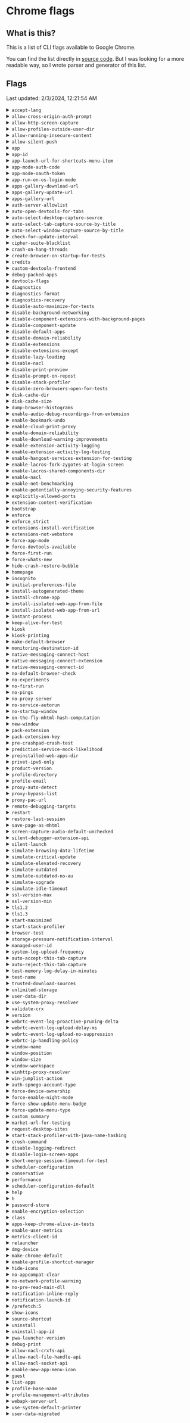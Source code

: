 # Chrome flags

## What is this?

This is a list of CLI flags available to Google Chrome.

You can find the list directly in [source code](https://chromium.googlesource.com/chromium/src/+/refs/heads/main/chrome/common/chrome_switches.cc). But I was looking for a more readable way, so I wrote parser and generator of this list.

## Flags

Last updated: 2/3/2024, 12:21:54 AM

<details><summary><code>accept-lang</code> </summary><div><p>----------------------------------------------------------------------------- Can't find the switch you are looking for? Try looking in: ash/constants/ash_switches.cc base/base_switches.cc etc. When commenting your switch, please use the same voice as surrounding comments. Imagine "This switch..." at the beginning of the phrase, and it'll all work out. ----------------------------------------------------------------------------- Specifies Accept-Language to send to servers and expose to JavaScript via the navigator.language DOM property. language[-country] where language is the 2 letter code from ISO-639.</p></div></details>
<details><summary><code>allow-cross-origin-auth-prompt</code> </summary><div><p>Allows third-party content included on a page to prompt for a HTTP basic auth username/password pair.</p></div></details>
<details><summary><code>allow-http-screen-capture</code> </summary><div><p>Allow non-secure origins to use the screen capture API and the desktopCapture extension API.</p></div></details>
<details><summary><code>allow-profiles-outside-user-dir</code> </summary><div><p>Allows profiles to be created outside of the user data dir. TODO(https://crbug.com/1060366): Various places in Chrome assume that all profiles are within the user data dir. Some tests need to violate that assumption. The switch should be removed after this workaround is no longer needed.</p></div></details>
<details><summary><code>allow-running-insecure-content</code> </summary><div><p>By default, an https page cannot run JavaScript, CSS or plugins from http URLs. This provides an override to get the old insecure behavior.</p></div></details>
<details><summary><code>allow-silent-push</code> </summary><div><p>Allows Web Push notifications that do not show a notification.</p></div></details>
<details><summary><code>app</code> </summary><div><p>Specifies that the associated value should be launched in "application" mode.</p></div></details>
<details><summary><code>app-id</code> </summary><div><p>Specifies that the extension-app with the specified id should be launched according to its configuration.</p></div></details>
<details><summary><code>app-launch-url-for-shortcuts-menu-item</code> </summary><div><p>Overrides the launch url of an app with the specified url. This is used along with kAppId to launch a given app with the url corresponding to an item in the app's shortcuts menu.</p></div></details>
<details><summary><code>app-mode-auth-code</code> </summary><div><p>Value of GAIA auth code for --force-app-mode.</p></div></details>
<details><summary><code>app-mode-oauth-token</code> </summary><div><p>Value of OAuth2 refresh token for --force-app-mode.</p></div></details>
<details><summary><code>app-run-on-os-login-mode</code> </summary><div><p>This is used along with kAppId to indicate an app was launched during OS login, and which mode the app was launched in.</p></div></details>
<details><summary><code>apps-gallery-download-url</code> </summary><div><p>The URL that the webstore APIs download extensions from. Note: the URL must contain one '%s' for the extension ID.</p></div></details>
<details><summary><code>apps-gallery-update-url</code> </summary><div><p>The update url used by gallery/webstore extensions.</p></div></details>
<details><summary><code>apps-gallery-url</code> </summary><div><p>The URL to use for the gallery link in the app launcher.</p></div></details>
<details><summary><code>auth-server-allowlist</code> </summary><div><p>Allowlist for Negotiate Auth servers</p></div></details>
<details><summary><code>auto-open-devtools-for-tabs</code> </summary><div><p>This flag makes Chrome auto-open DevTools window for each tab. It is intended to be used by developers and automation to not require user interaction for opening DevTools.</p></div></details>
<details><summary><code>auto-select-desktop-capture-source</code> </summary><div><p>This flag makes Chrome auto-select the provided choice when an extension asks permission to start desktop capture. Should only be used for tests. For instance, --auto-select-desktop-capture-source="Entire screen" will automatically select sharing the entire screen in English locales. The switch value only needs to be substring of the capture source name, i.e. "display" would match "Built-in display" and "External display", whichever comes first.</p></div></details>
<details><summary><code>auto-select-tab-capture-source-by-title</code> </summary><div><p>This flag makes Chrome auto-select a tab with the provided title when the media-picker should otherwise be displayed to the user. This switch is very similar to kAutoSelectDesktopCaptureSource, but limits selection to tabs. This solves the issue of kAutoSelectDesktopCaptureSource being liable to accidentally capturing the Chromium window instead of the tab, as both have the same title if the tab is focused.</p></div></details>
<details><summary><code>auto-select-window-capture-source-by-title</code> </summary><div><p>This flag makes Chrome auto-select a window with the provided title when the media-picker should otherwise be displayed to the user. This switch is very similar to kAutoSelectDesktopCaptureSource, but limits selection to the window.</p></div></details>
<details><summary><code>check-for-update-interval</code> </summary><div><p>How often (in seconds) to check for updates. Should only be used for testing purposes.</p></div></details>
<details><summary><code>cipher-suite-blacklist</code> </summary><div><p>Comma-separated list of SSL cipher suites to disable.</p></div></details>
<details><summary><code>crash-on-hang-threads</code> </summary><div><p>Comma-separated list of BrowserThreads that cause browser process to crash if the given browser thread is not responsive. UI/IO are the BrowserThreads that are supported. For example: --crash-on-hang-threads=UI:18,IO:18 --> Crash the browser if UI or IO is not responsive for 18 seconds while the other browser thread is responsive.</p></div></details>
<details><summary><code>create-browser-on-startup-for-tests</code> </summary><div><p>Some platforms like ChromeOS default to empty desktop. Browser tests may need to add this switch so that at least one browser instance is created on startup. TODO(nkostylev): Investigate if this switch could be removed. (http://crbug.com/148675)</p></div></details>
<details><summary><code>credits</code> </summary><div><p>Prints licensing information (same content as found in about:credits) and quits.</p></div></details>
<details><summary><code>custom-devtools-frontend</code> </summary><div><p>Specifies the http:// endpoint which will be used to serve devtools://devtools/custom/<path> Or a file:// URL to specify a custom file path to load from for devtools://devtools/bundled/<path></p></div></details>
<details><summary><code>debug-packed-apps</code> </summary><div><p>Adds debugging entries such as Inspect Element to context menus of packed apps.</p></div></details>
<details><summary><code>devtools-flags</code> </summary><div><p>Passes command line parameters to the DevTools front-end.</p></div></details>
<details><summary><code>diagnostics</code> </summary><div><p>Triggers a plethora of diagnostic modes.</p></div></details>
<details><summary><code>diagnostics-format</code> </summary><div><p>Sets the output format for diagnostic modes enabled by diagnostics flag.</p></div></details>
<details><summary><code>diagnostics-recovery</code> </summary><div><p>Tells the diagnostics mode to do the requested recovery step(s).</p></div></details>
<details><summary><code>disable-auto-maximize-for-tests</code> </summary><div><p>Disables the auto maximize feature on ChromeOS so that a browser window always starts in normal state. This is used by tests that do not want this auto maximizing behavior.</p><p>CONDITION: <code>BUILDFLAG(IS_CHROMEOS)</code></p></div></details>
<details><summary><code>disable-background-networking</code> </summary><div><p>Disable several subsystems which run network requests in the background. This is for use when doing network performance testing to avoid noise in the measurements.</p></div></details>
<details><summary><code>disable-component-extensions-with-background-pages</code> </summary><div><p>Disable default component extensions with background pages - useful for performance tests where these pages may interfere with perf results.</p></div></details>
<details><summary><code>disable-component-update</code> </summary><div><p>CONDITION: <code>BUILDFLAG(ENABLE_COMPONENT_UPDATER)</code></p></div></details>
<details><summary><code>disable-default-apps</code> </summary><div><p>Disables installation of default apps on first run. This is used during automated testing.</p></div></details>
<details><summary><code>disable-domain-reliability</code> </summary><div><p>Disables Domain Reliability Monitoring.</p></div></details>
<details><summary><code>disable-extensions</code> </summary><div><p>Disable extensions.</p></div></details>
<details><summary><code>disable-extensions-except</code> </summary><div><p>Disable extensions except those specified in a comma-separated list.</p></div></details>
<details><summary><code>disable-lazy-loading</code> </summary><div><p>Disables lazy loading of images and frames.</p></div></details>
<details><summary><code>disable-nacl</code> </summary><div><p>Disables NaCl. If kEnableNaCl is also set, this switch takes precedence.</p></div></details>
<details><summary><code>disable-print-preview</code> </summary><div><p>Disables print preview (For testing, and for users who don't like us. :[ )</p></div></details>
<details><summary><code>disable-prompt-on-repost</code> </summary><div><p>Normally when the user attempts to navigate to a page that was the result of a post we prompt to make sure they want to. This switch may be used to disable that check. This switch is used during automated testing.</p></div></details>
<details><summary><code>disable-stack-profiler</code> </summary><div><p>Disable stack profiling. Stack profiling may change performance. Disabling stack profiling is beneficial when comparing performance metrics with a build that has it disabled by default.</p></div></details>
<details><summary><code>disable-zero-browsers-open-for-tests</code> </summary><div><p>Some tests seem to require the application to close when the last browser window is closed. Thus, we need a switch to force this behavior for ChromeOS Aura, disable "zero window mode". TODO(pkotwicz): Investigate if this bug can be removed. (http://crbug.com/119175)</p></div></details>
<details><summary><code>disk-cache-dir</code> </summary><div><p>Use a specific disk cache location, rather than one derived from the UserDatadir.</p></div></details>
<details><summary><code>disk-cache-size</code> </summary><div><p>Forces the maximum disk space to be used by the disk cache, in bytes.</p></div></details>
<details><summary><code>dump-browser-histograms</code> </summary><div><p>Requests that a running browser process dump its collected histograms to a given file. The file is overwritten if it exists.</p></div></details>
<details><summary><code>enable-audio-debug-recordings-from-extension</code> </summary><div><p>If the WebRTC logging private API is active, enables audio debug recordings.</p></div></details>
<details><summary><code>enable-bookmark-undo</code> </summary><div><p>Enables the multi-level undo system for bookmarks.</p></div></details>
<details><summary><code>enable-cloud-print-proxy</code> </summary><div><p>This applies only when the process type is "service". Enables the Cloud Print Proxy component within the service process.</p></div></details>
<details><summary><code>enable-domain-reliability</code> </summary><div><p>Enables Domain Reliability Monitoring.</p></div></details>
<details><summary><code>enable-download-warning-improvements</code> </summary><div><p>Enables a number of UI improvements to downloads, download scanning, and download warnings.</p></div></details>
<details><summary><code>enable-extension-activity-logging</code> </summary><div><p>Enables logging for extension activity.</p></div></details>
<details><summary><code>enable-extension-activity-log-testing</code> </summary><div></div></details>
<details><summary><code>enable-hangout-services-extension-for-testing</code> </summary><div><p>Force enabling HangoutServicesExtension.</p></div></details>
<details><summary><code>enable-lacros-fork-zygotes-at-login-screen</code> </summary><div><p>Makes Lacros fork the zygotes before blocking when prelaunched at login screen.</p><p>CONDITION: <code>BUILDFLAG(IS_CHROMEOS)</code></p></div></details>
<details><summary><code>enable-lacros-shared-components-dir</code> </summary><div><p>Makes Lacros use a location shared across users for browser components.</p><p>CONDITION: <code>BUILDFLAG(IS_CHROMEOS)</code></p></div></details>
<details><summary><code>enable-nacl</code> </summary><div><p>Allows NaCl to run in all contexts (such as open web). Note that kDisableNaCl disables NaCl in all contexts and takes precedence.</p></div></details>
<details><summary><code>enable-net-benchmarking</code> </summary><div><p>Enables the network-related benchmarking extensions.</p></div></details>
<details><summary><code>enable-potentially-annoying-security-features</code> </summary><div><p>Enables a number of potentially annoying security features (strict mixed content mode, powerful feature restrictions, etc.)</p></div></details>
<details><summary><code>explicitly-allowed-ports</code> </summary><div><p>Allows overriding the list of restricted ports by passing a comma-separated list of port numbers.</p></div></details>
<details><summary><code>extension-content-verification</code> </summary><div><p>Name of the command line flag to force content verification to be on in one of various modes.</p></div></details>
<details><summary><code>bootstrap</code> </summary><div><p>Values for the kExtensionContentVerification flag. See ContentVerifierDelegate::Mode for more explanation.</p></div></details>
<details><summary><code>enforce</code> </summary><div></div></details>
<details><summary><code>enforce_strict</code> </summary><div></div></details>
<details><summary><code>extensions-install-verification</code> </summary><div><p>Turns on extension install verification if it would not otherwise have been turned on.</p></div></details>
<details><summary><code>extensions-not-webstore</code> </summary><div><p>Specifies a comma-separated list of extension ids that should be forced to be treated as not from the webstore when doing install verification.</p></div></details>
<details><summary><code>force-app-mode</code> </summary><div><p>Forces application mode. This hides certain system UI elements and forces the app to be installed if it hasn't been already.</p></div></details>
<details><summary><code>force-devtools-available</code> </summary><div><p>Forces developer tools availability, no matter what values the enterprise policies DeveloperToolsDisabled and DeveloperToolsAvailability are set to.</p><p>CONDITION: <code>BUILDFLAG(IS_CHROMEOS)</code></p></div></details>
<details><summary><code>force-first-run</code> </summary><div><p>Displays the First Run experience when the browser is started, regardless of whether or not it's actually the First Run (this overrides kNoFirstRun).</p></div></details>
<details><summary><code>force-whats-new</code> </summary><div><p>Displays the What's New experience when the browser is started if it has not yet been shown for the current milestone (this overrides kNoFirstRun, without showing the First Run experience).</p></div></details>
<details><summary><code>hide-crash-restore-bubble</code> </summary><div><p>Does not show the crash restore bubble when the browser is started during the system startup phase in ChromeOS, if the ChromeOS full restore feature is enabled, because the ChromeOS full restore notification is shown for the user to select restore or not.</p></div></details>
<details><summary><code>homepage</code> </summary><div><p>Specifies which page will be displayed in newly-opened tabs. We need this for testing purposes so that the UI tests don't depend on what comes up for http://google.com.</p></div></details>
<details><summary><code>incognito</code> </summary><div><p>Causes the initial browser opened to be in incognito mode. Further browsers may or may not be in incognito mode; see `IncognitoModePrefs`.</p></div></details>
<details><summary><code>initial-preferences-file</code> </summary><div><p>Manually sets the initial preferences file. This is required to change the initial preferences when the default file is read-only (eg. on lacros). Passing this flag will reset the preferences regardless of whether this is the first run.</p><p>CONDITION: <code>BUILDFLAG(IS_CHROMEOS_LACROS)</code></p></div></details>
<details><summary><code>install-autogenerated-theme</code> </summary><div><p>Installs an autogenerated theme based on the given RGB value. The format is "r,g,b", where r, g, b are a numeric values from 0 to 255.</p></div></details>
<details><summary><code>install-chrome-app</code> </summary><div><p>Causes Chrome to initiate an installation flow for the given app.</p></div></details>
<details><summary><code>install-isolated-web-app-from-file</code> </summary><div><p>Causes Chrome to install the unsigned Web Bundle at the given path as a developer mode Isolated Web App.</p></div></details>
<details><summary><code>install-isolated-web-app-from-url</code> </summary><div><p>Causes Chrome to install a developer mode Isolated Web App whose contents are hosted at the given HTTP(S) URL.</p></div></details>
<details><summary><code>instant-process</code> </summary><div><p>Marks a renderer as an Instant process.</p></div></details>
<details><summary><code>keep-alive-for-test</code> </summary><div><p>Used for testing - keeps browser alive after last browser window closes.</p></div></details>
<details><summary><code>kiosk</code> </summary><div><p>Enable kiosk mode. Please note this is not Chrome OS kiosk mode.</p></div></details>
<details><summary><code>kiosk-printing</code> </summary><div><p>Enable automatically pressing the print button in print preview.</p></div></details>
<details><summary><code>make-default-browser</code> </summary><div><p>Makes Chrome default browser</p></div></details>
<details><summary><code>monitoring-destination-id</code> </summary><div><p>Allows setting a different destination ID for connection-monitoring GCM messages. Useful when running against a non-prod management server.</p></div></details>
<details><summary><code>native-messaging-connect-host</code> </summary><div><p>Requests a native messaging connection be established between the native messaging host named by this switch and the extension with ID specified by kNativeMessagingConnectExtension.</p></div></details>
<details><summary><code>native-messaging-connect-extension</code> </summary><div><p>Requests a native messaging connection be established between the extension with ID specified by this switch and the native messaging host named by the kNativeMessagingConnectHost switch.</p></div></details>
<details><summary><code>native-messaging-connect-id</code> </summary><div><p>If set when kNativeMessagingConnectHost and kNativeMessagingConnectExtension are specified, is reflected to the native messaging host as a command line parameter.</p></div></details>
<details><summary><code>no-default-browser-check</code> </summary><div><p>Disables the default browser check. Useful for UI/browser tests where we want to avoid having the default browser info-bar displayed.</p></div></details>
<details><summary><code>no-experiments</code> </summary><div><p>Disables all experiments set on about:flags. Does not disable about:flags itself. Useful if an experiment makes chrome crash at startup: One can start chrome with --no-experiments, disable the problematic lab at about:flags and then restart chrome without this switch again.</p></div></details>
<details><summary><code>no-first-run</code> </summary><div><p>Skip First Run tasks, whether or not it's actually the First Run, and the What's New page. Overridden by kForceFirstRun (for FRE) and kForceWhatsNew (for What's New). This does not drop the First Run sentinel and thus doesn't prevent first run from occurring the next time chrome is launched without this flag. It also does not update the last What's New milestone, so does not prevent What's New from occurring the next time chrome is launched without this flag.</p></div></details>
<details><summary><code>no-pings</code> </summary><div><p>Don't send hyperlink auditing pings</p></div></details>
<details><summary><code>no-proxy-server</code> </summary><div><p>Don't use a proxy server, always make direct connections. Overrides any other proxy server flags that are passed.</p></div></details>
<details><summary><code>no-service-autorun</code> </summary><div><p>Disables the service process from adding itself as an autorun process. This does not delete existing autorun registrations, it just prevents the service from registering a new one.</p></div></details>
<details><summary><code>no-startup-window</code> </summary><div><p>Does not automatically open a browser window on startup (used when launching Chrome for the purpose of hosting background apps).</p></div></details>
<details><summary><code>on-the-fly-mhtml-hash-computation</code> </summary><div><p>Calculate the hash of an MHTML file as it is being saved. The browser process will write the serialized MHTML contents to a file and calculate its hash as it is streamed back from the renderer via a Mojo data pipe.</p></div></details>
<details><summary><code>new-window</code> </summary><div><p>Launches URL in new browser window.</p></div></details>
<details><summary><code>pack-extension</code> </summary><div><p>Packages an extension to a .crx installable file from a given directory.</p></div></details>
<details><summary><code>pack-extension-key</code> </summary><div><p>Optional PEM private key to use in signing packaged .crx.</p></div></details>
<details><summary><code>pre-crashpad-crash-test</code> </summary><div><p>Causes the browser process to crash very early in startup, just before crashpad (or breakpad) is initialized.</p></div></details>
<details><summary><code>prediction-service-mock-likelihood</code> </summary><div><p>Used to mock the response received from the Web Permission Prediction Service. Used for testing.</p></div></details>
<details><summary><code>preinstalled-web-apps-dir</code> </summary><div><p>A directory where Chrome looks for json files describing default/preinstalled web apps. This overrides any default directory to load preinstalled web apps from.</p></div></details>
<details><summary><code>privet-ipv6-only</code> </summary><div><p>Use IPv6 only for privet HTTP.</p></div></details>
<details><summary><code>product-version</code> </summary><div><p>Outputs the product version information and quit. Used as an internal api to detect the installed version of Chrome on Linux.</p></div></details>
<details><summary><code>profile-directory</code> </summary><div><p>Selects directory of profile to associate with the first browser launched.</p></div></details>
<details><summary><code>profile-email</code> </summary><div><p>Like kProfileDirectory, but selects the profile by email address. If the email is not found in any existing profile, this switch has no effect. If both kProfileDirectory and kProfileUserName are specified, kProfileDirectory takes priority.</p></div></details>
<details><summary><code>proxy-auto-detect</code> </summary><div><p>Forces proxy auto-detection.</p></div></details>
<details><summary><code>proxy-bypass-list</code> </summary><div><p>Specifies a list of hosts for whom we bypass proxy settings and use direct connections. Ignored if --proxy-auto-detect or --no-proxy-server are also specified. This is a comma-separated list of bypass rules. See: "net/proxy_resolution/proxy_bypass_rules.h" for the format of these rules.</p></div></details>
<details><summary><code>proxy-pac-url</code> </summary><div><p>Uses the pac script at the given URL</p></div></details>
<details><summary><code>remote-debugging-targets</code> </summary><div><p>Porvides a list of addresses to discover DevTools remote debugging targets. The format is <host>:<port>,...,<host>:port.</p></div></details>
<details><summary><code>restart</code> </summary><div><p>Indicates that Chrome was restarted (e.g., after a flag change). This is used to ignore the launch when recording the Launch.Mode2 metric.</p></div></details>
<details><summary><code>restore-last-session</code> </summary><div><p>Indicates the last session should be restored on startup. This overrides the preferences value. Note that this does not force automatic session restore following a crash, so as to prevent a crash loop. This switch is used to implement support for OS-specific "continue where you left off" functionality on OS X and Windows.</p></div></details>
<details><summary><code>save-page-as-mhtml</code> </summary><div><p>Disable saving pages as HTML-only, disable saving pages as HTML Complete (with a directory of sub-resources). Enable only saving pages as MHTML. See http://crbug.com/120416 for how to remove this switch.</p></div></details>
<details><summary><code>screen-capture-audio-default-unchecked</code> </summary><div><p>This flag sets the checkboxes for sharing audio during screen capture to off by default. It is primarily intended to be used for tests.</p></div></details>
<details><summary><code>silent-debugger-extension-api</code> </summary><div><p>Does not show an infobar when an extension attaches to a page using chrome.debugger page. Required to attach to extension background pages.</p></div></details>
<details><summary><code>silent-launch</code> </summary><div><p>Causes Chrome to launch without opening any windows by default. Useful if one wishes to use Chrome as an ash server.</p></div></details>
<details><summary><code>simulate-browsing-data-lifetime</code> </summary><div><p>Sets the BrowsingDataLifetime policy to a very short value (shorter than normally possible) for testing purposes.</p></div></details>
<details><summary><code>simulate-critical-update</code> </summary><div><p>Simulates a critical update being available.</p></div></details>
<details><summary><code>simulate-elevated-recovery</code> </summary><div><p>Simulates that elevation is needed to recover upgrade channel.</p></div></details>
<details><summary><code>simulate-outdated</code> </summary><div><p>Simulates that current version is outdated.</p></div></details>
<details><summary><code>simulate-outdated-no-au</code> </summary><div><p>Simulates that current version is outdated and auto-update is off.</p></div></details>
<details><summary><code>simulate-upgrade</code> </summary><div><p>Simulates an update being available.</p></div></details>
<details><summary><code>simulate-idle-timeout</code> </summary><div><p>Sets the IdleTimeout policy to a very short value (shorter than normally possible) for testing purposes.</p></div></details>
<details><summary><code>ssl-version-max</code> </summary><div><p>Specifies the maximum SSL/TLS version ("tls1.2" or "tls1.3").</p></div></details>
<details><summary><code>ssl-version-min</code> </summary><div><p>Specifies the minimum SSL/TLS version ("tls1.2" or "tls1.3").</p></div></details>
<details><summary><code>tls1.2</code> </summary><div><p>TLS 1.2 mode for |kSSLVersionMax| and |kSSLVersionMin| switches.</p></div></details>
<details><summary><code>tls1.3</code> </summary><div><p>TLS 1.3 mode for |kSSLVersionMax| and |kSSLVersionMin| switches.</p></div></details>
<details><summary><code>start-maximized</code> </summary><div><p>Starts the browser maximized, regardless of any previous settings.</p></div></details>
<details><summary><code>start-stack-profiler</code> </summary><div><p>Starts the stack sampling profiler in the child process.</p></div></details>
<details><summary><code>browser-test</code> </summary><div><p>Browser test mode for the |kStartStackProfiler| switch. Limits the profile durations to be significantly less than the test timeout. On ChromeOS, forces the stack sampling profiler to run on all processes as well.</p></div></details>
<details><summary><code>storage-pressure-notification-interval</code> </summary><div><p>Interval, in minutes, used for storage pressure notification throttling. Useful for developers testing applications that might use non-trivial amounts of disk space.</p></div></details>
<details><summary><code>managed-user-id</code> </summary><div><p>Sets the supervised user ID for any loaded or newly created profile to the given value. Pass an empty string to mark the profile as non-supervised. Used for testing.</p></div></details>
<details><summary><code>system-log-upload-frequency</code> </summary><div><p>Frequency in Milliseconds for system log uploads. Should only be used for testing purposes.</p></div></details>
<details><summary><code>auto-accept-this-tab-capture</code> </summary><div><p>This flag makes Chrome auto-accept/reject requests to capture the current tab. It should only be used for tests.</p></div></details>
<details><summary><code>auto-reject-this-tab-capture</code> </summary><div></div></details>
<details><summary><code>test-memory-log-delay-in-minutes</code> </summary><div><p>Custom delay for memory log. This should be used only for testing purpose.</p></div></details>
<details><summary><code>test-name</code> </summary><div><p>Passes the name of the current running automated test to Chrome.</p></div></details>
<details><summary><code>trusted-download-sources</code> </summary><div><p>Identifies a list of download sources as trusted, but only if proper group policy is set.</p></div></details>
<details><summary><code>unlimited-storage</code> </summary><div><p>Overrides per-origin quota settings to unlimited storage for any apps/origins.  This should be used only for testing purpose.</p></div></details>
<details><summary><code>user-data-dir</code> </summary><div><p>Specifies the user data directory, which is where the browser will look for all of its state.</p></div></details>
<details><summary><code>use-system-proxy-resolver</code> </summary><div><p>Uses WinHttp to resolve proxies instead of using Chromium's normal proxy resolution logic. This is only supported in Windows. TODO(https://crbug.com/1032820): Only use WinHttp whenever Chrome is exclusively using system proxy configs.</p></div></details>
<details><summary><code>validate-crx</code> </summary><div><p>Examines a .crx for validity and prints the result.</p></div></details>
<details><summary><code>version</code> </summary><div><p>Prints version information and quits.</p></div></details>
<details><summary><code>webrtc-event-log-proactive-pruning-delta</code> </summary><div><p>Sets the delay (in seconds) between proactive prunings of remote-bound WebRTC event logs which are pending upload. All positive values are legal. All negative values are illegal, and ignored. If set to 0, the meaning is "no proactive pruning".</p></div></details>
<details><summary><code>webrtc-event-log-upload-delay-ms</code> </summary><div><p>WebRTC event logs will only be uploaded if the conditions hold for this many milliseconds.</p></div></details>
<details><summary><code>webrtc-event-log-upload-no-suppression</code> </summary><div><p>Normally, remote-bound WebRTC event logs are uploaded only when no peer connections are active. With this flag, the upload is never suppressed.</p></div></details>
<details><summary><code>webrtc-ip-handling-policy</code> </summary><div><p>Override WebRTC IP handling policy to mimic the behavior when WebRTC IP handling policy is specified in Preferences.</p></div></details>
<details><summary><code>window-name</code> </summary><div><p>Specify the initial window user title: --window-name="My custom title"</p></div></details>
<details><summary><code>window-position</code> </summary><div><p>Specify the initial window position: --window-position=x,y</p></div></details>
<details><summary><code>window-size</code> </summary><div><p>Specify the initial window size: --window-size=w,h</p></div></details>
<details><summary><code>window-workspace</code> </summary><div><p>Specify the initial window workspace: --window-workspace=id</p></div></details>
<details><summary><code>winhttp-proxy-resolver</code> </summary><div><p>Uses WinHTTP to fetch and evaluate PAC scripts. Otherwise the default is to use Chromium's network stack to fetch, and V8 to evaluate.</p></div></details>
<details><summary><code>win-jumplist-action</code> </summary><div><p>Specifies which category option was clicked in the Windows Jumplist that resulted in a browser startup.</p></div></details>
<details><summary><code>auth-spnego-account-type</code> </summary><div><p>Android authentication account type for SPNEGO authentication</p><p>CONDITION: <code>BUILDFLAG(IS_ANDROID)</code></p></div></details>
<details><summary><code>force-device-ownership</code> </summary><div><p>Forces the device to report being owned by an enterprise. This mimics the presence of an app signaling device ownership.</p><p>CONDITION: <code>BUILDFLAG(IS_ANDROID)</code></p></div></details>
<details><summary><code>force-enable-night-mode</code> </summary><div><p>Forces the night mode to be enabled.</p><p>CONDITION: <code>BUILDFLAG(IS_ANDROID)</code></p></div></details>
<details><summary><code>force-show-update-menu-badge</code> </summary><div><p>Forces the update menu badge to show.</p><p>CONDITION: <code>BUILDFLAG(IS_ANDROID)</code></p></div></details>
<details><summary><code>force-update-menu-type</code> </summary><div><p>Forces the update menu type to a specific type.</p><p>CONDITION: <code>BUILDFLAG(IS_ANDROID)</code></p></div></details>
<details><summary><code>custom_summary</code> </summary><div><p>Forces a custom summary to be displayed below the update menu item.</p><p>CONDITION: <code>BUILDFLAG(IS_ANDROID)</code></p></div></details>
<details><summary><code>market-url-for-testing</code> </summary><div><p>Sets the market URL for Chrome for use in testing.</p><p>CONDITION: <code>BUILDFLAG(IS_ANDROID)</code></p></div></details>
<details><summary><code>request-desktop-sites</code> </summary><div><p>Force enable user agent overrides to request desktop sites in Clank.</p><p>CONDITION: <code>BUILDFLAG(IS_ANDROID)</code></p></div></details>
<details><summary><code>start-stack-profiler-with-java-name-hashing</code> </summary><div><p>Hash names of Java functions in SSM. Only has an effect if SSM is enabled.</p><p>CONDITION: <code>BUILDFLAG(IS_ANDROID)</code></p></div></details>
<details><summary><code>crosh-command</code> </summary><div><p>Custom crosh command.</p><p>CONDITION: <code>BUILDFLAG(IS_CHROMEOS_ASH)</code></p></div></details>
<details><summary><code>disable-logging-redirect</code> </summary><div><p>Disables logging redirect for testing.</p><p>CONDITION: <code>BUILDFLAG(IS_CHROMEOS_ASH)</code></p></div></details>
<details><summary><code>disable-login-screen-apps</code> </summary><div><p>Disables apps on the login screen. By default, they are allowed and can be installed through policy.</p><p>CONDITION: <code>BUILDFLAG(IS_CHROMEOS_ASH)</code></p></div></details>
<details><summary><code>short-merge-session-timeout-for-test</code> </summary><div><p>Use a short (1 second) timeout for merge session loader throttle testing.</p><p>CONDITION: <code>BUILDFLAG(IS_CHROMEOS_ASH)</code></p></div></details>
<details><summary><code>scheduler-configuration</code> </summary><div><p>Selects the scheduler configuration specified in the parameter.</p><p>CONDITION: <code>BUILDFLAG(IS_CHROMEOS_ASH)</code></p></div></details>
<details><summary><code>conservative</code> </summary><div><p>CONDITION: <code>BUILDFLAG(IS_CHROMEOS_ASH)</code></p></div></details>
<details><summary><code>performance</code> </summary><div><p>CONDITION: <code>BUILDFLAG(IS_CHROMEOS_ASH)</code></p></div></details>
<details><summary><code>scheduler-configuration-default</code> </summary><div><p>Specifies what the default scheduler configuration value is if the user does not set one.</p><p>CONDITION: <code>BUILDFLAG(IS_CHROMEOS_ASH)</code></p></div></details>
<details><summary><code>help</code> </summary><div><p>These flags show the man page on Linux. They are equivalent to each other.</p><p>CONDITION: <code>BUILDFLAG(IS_POSIX) && !BUILDFLAG(IS_MAC) && !BUILDFLAG(IS_CHROMEOS_ASH)</code></p></div></details>
<details><summary><code>h</code> </summary><div><p>CONDITION: <code>BUILDFLAG(IS_POSIX) && !BUILDFLAG(IS_MAC) && !BUILDFLAG(IS_CHROMEOS_ASH)</code></p></div></details>
<details><summary><code>password-store</code> </summary><div><p>Specifies which encryption storage backend to use. Possible values are kwallet, kwallet5, kwallet6, gnome-libsecret, basic. Any other value will lead to Chrome detecting the best backend automatically. TODO(crbug.com/571003): Once PasswordStore no longer uses KWallet for storing passwords, rename this flag to stop referencing passwords. Do not rename it sooner, though; developers and testers might rely on it keeping large amounts of testing passwords out of their KWallets.</p><p>CONDITION: <code>BUILDFLAG(IS_POSIX) && !BUILDFLAG(IS_MAC) && !BUILDFLAG(IS_CHROMEOS_ASH)</code></p></div></details>
<details><summary><code>enable-encryption-selection</code> </summary><div><p>Enables the feature of allowing the user to disable the backend via a setting.</p><p>CONDITION: <code>BUILDFLAG(IS_POSIX) && !BUILDFLAG(IS_MAC) && !BUILDFLAG(IS_CHROMEOS_ASH)</code></p></div></details>
<details><summary><code>class</code> </summary><div><p>The same as the --class argument in X applications.  Overrides the WM_CLASS window property with the given value.</p><p>CONDITION: <code>BUILDFLAG(IS_POSIX) && !BUILDFLAG(IS_MAC) && !BUILDFLAG(IS_CHROMEOS_ASH)</code></p></div></details>
<details><summary><code>apps-keep-chrome-alive-in-tests</code> </summary><div><p>Prevents Chrome from quitting when Chrome Apps are open.</p><p>CONDITION: <code>BUILDFLAG(IS_MAC)</code></p></div></details>
<details><summary><code>enable-user-metrics</code> </summary><div><p>Enable user metrics from within the installer.</p><p>CONDITION: <code>BUILDFLAG(IS_MAC)</code></p></div></details>
<details><summary><code>metrics-client-id</code> </summary><div><p>This is how the metrics client ID is passed from the browser process to its children. With Crashpad, the metrics client ID is distinct from the crash client ID.</p><p>CONDITION: <code>BUILDFLAG(IS_MAC)</code></p></div></details>
<details><summary><code>relauncher</code> </summary><div><p>A process type (switches::kProcessType) that relaunches the browser. See chrome/browser/mac/relauncher.h.</p><p>CONDITION: <code>BUILDFLAG(IS_MAC)</code></p></div></details>
<details><summary><code>dmg-device</code> </summary><div><p>When switches::kProcessType is switches::kRelauncherProcess, if this switch is also present, the relauncher process will unmount and eject a mounted disk image and move its disk image file to the trash.  The argument's value must be a BSD device name of the form "diskN" or "diskNsM".</p><p>CONDITION: <code>BUILDFLAG(IS_MAC)</code></p></div></details>
<details><summary><code>make-chrome-default</code> </summary><div><p>Indicates whether Chrome should be set as the default browser during installation.</p><p>CONDITION: <code>BUILDFLAG(IS_MAC)</code></p></div></details>
<details><summary><code>enable-profile-shortcut-manager</code> </summary><div><p>Force-enables the profile shortcut manager. This is needed for tests since they use a custom-user-data-dir which disables this.</p><p>CONDITION: <code>BUILDFLAG(IS_WIN)</code></p></div></details>
<details><summary><code>hide-icons</code> </summary><div><p>Makes Windows happy by allowing it to show "Enable access to this program" checkbox in Add/Remove Programs->Set Program Access and Defaults. This only shows an error box because the only way to hide Chrome is by uninstalling it.</p><p>CONDITION: <code>BUILDFLAG(IS_WIN)</code></p></div></details>
<details><summary><code>no-appcompat-clear</code> </summary><div><p>Don't try to clear downlevel OS appcompat layers out of Chrome's AppCompatFlags\Layers value in the Windows registry on process startup; see https://crbug.com/1482568.</p><p>CONDITION: <code>BUILDFLAG(IS_WIN)</code></p></div></details>
<details><summary><code>no-network-profile-warning</code> </summary><div><p>Whether or not the browser should warn if the profile is on a network share. This flag is only relevant for Windows currently.</p><p>CONDITION: <code>BUILDFLAG(IS_WIN)</code></p></div></details>
<details><summary><code>no-pre-read-main-dll</code> </summary><div><p>Whether this process should PrefetchVirtualMemory on the contents of Chrome.dll. This warms up the pages in memory to speed up startup but might not be required in later renderers and/or GPU. For experiment info see crbug.com/1350257.</p><p>CONDITION: <code>BUILDFLAG(IS_WIN)</code></p></div></details>
<details><summary><code>notification-inline-reply</code> </summary><div><p>Used in combination with kNotificationLaunchId to specify the inline reply entered in the toast in the Windows Action Center.</p><p>CONDITION: <code>BUILDFLAG(IS_WIN)</code></p></div></details>
<details><summary><code>notification-launch-id</code> </summary><div><p>Used for launching Chrome when a toast displayed in the Windows Action Center has been activated. Should contain the launch ID encoded by Chrome.</p><p>CONDITION: <code>BUILDFLAG(IS_WIN)</code></p></div></details>
<details><summary><code>/prefetch:5</code> </summary><div><p>/prefetch:# arguments for the browser process launched in background mode and as documented in prefetch_type_win.h.</p><p>CONDITION: <code>BUILDFLAG(IS_WIN)</code></p></div></details>
<details><summary><code>show-icons</code> </summary><div><p>See kHideIcons.</p><p>CONDITION: <code>BUILDFLAG(IS_WIN)</code></p></div></details>
<details><summary><code>source-shortcut</code> </summary><div><p>When rendezvousing with an existing process, used to pass the path of the shortcut that launched the new Chrome process. This is used to record launch metrics.</p><p>CONDITION: <code>BUILDFLAG(IS_WIN)</code></p></div></details>
<details><summary><code>uninstall</code> </summary><div><p>Runs un-installation steps that were done by chrome first-run.</p><p>CONDITION: <code>BUILDFLAG(IS_WIN)</code></p></div></details>
<details><summary><code>uninstall-app-id</code> </summary><div><p>Specifies that the WebApp with the specified id should be uninstalled.</p><p>CONDITION: <code>BUILDFLAG(IS_WIN)</code></p></div></details>
<details><summary><code>pwa-launcher-version</code> </summary><div><p>Specifies the version of the Progressive-Web-App launcher that launched Chrome, used to determine whether to update all launchers. NOTE: changing this switch requires adding legacy handling for the previous method, as older PWA launchers still using this switch will rely on Chrome to update them to use the new method.</p><p>CONDITION: <code>BUILDFLAG(IS_WIN)</code></p></div></details>
<details><summary><code>debug-print</code> </summary><div><p>Enables support to debug printing subsystem.</p><p>CONDITION: <code>BUILDFLAG(ENABLE_PRINT_PREVIEW) && !defined(OFFICIAL_BUILD)</code></p></div></details>
<details><summary><code>allow-nacl-crxfs-api</code> </summary><div><p>Specifies comma-separated list of extension ids or hosts to grant access to CRX file system APIs.</p><p>CONDITION: <code>BUILDFLAG(ENABLE_PLUGINS)</code></p></div></details>
<details><summary><code>allow-nacl-file-handle-api</code> </summary><div><p>Specifies comma-separated list of extension ids or hosts to grant access to file handle APIs.</p><p>CONDITION: <code>BUILDFLAG(ENABLE_PLUGINS)</code></p></div></details>
<details><summary><code>allow-nacl-socket-api</code> </summary><div><p>Specifies comma-separated list of extension ids or hosts to grant access to TCP/UDP socket APIs.</p><p>CONDITION: <code>BUILDFLAG(ENABLE_PLUGINS)</code></p></div></details>
<details><summary><code>enable-new-app-menu-icon</code> </summary><div><p>CONDITION: <code>BUILDFLAG(IS_LINUX) || BUILDFLAG(IS_CHROMEOS) || BUILDFLAG(IS_MAC) || \</code></p></div></details>
<details><summary><code>guest</code> </summary><div><p>Causes the browser to launch directly in guest mode.</p><p>CONDITION: <code>BUILDFLAG(IS_LINUX) || BUILDFLAG(IS_CHROMEOS) || BUILDFLAG(IS_MAC) || \</code></p></div></details>
<details><summary><code>list-apps</code> </summary><div><p>Writes open and installed web apps for each profile to the specified file without launching a new browser window or tab. Pass a absolute file path to specify where to output the information. Can be used together with optional --profile-base-name switch to only write information for a given profile.</p><p>CONDITION: <code>BUILDFLAG(IS_LINUX) || BUILDFLAG(IS_MAC) || BUILDFLAG(IS_WIN)</code></p></div></details>
<details><summary><code>profile-base-name</code> </summary><div><p>Pass the basename of the profile directory to specify which profile to get information. Only relevant when used with --list-apps switch.</p><p>CONDITION: <code>BUILDFLAG(IS_LINUX) || BUILDFLAG(IS_MAC) || BUILDFLAG(IS_WIN)</code></p></div></details>
<details><summary><code>profile-management-attributes</code> </summary><div><p>Domains and associated SAML attributes for which third-party profile management should be enabled. Input should be in JSON format.</p><p>CONDITION: <code>BUILDFLAG(IS_LINUX) || BUILDFLAG(IS_MAC) || BUILDFLAG(IS_WIN)</code></p></div></details>
<details><summary><code>webapk-server-url</code> </summary><div><p>Custom WebAPK server URL for the sake of testing.</p><p>CONDITION: <code>BUILDFLAG(IS_CHROMEOS_ASH) || BUILDFLAG(IS_ANDROID)</code></p></div></details>
<details><summary><code>use-system-default-printer</code> </summary><div><p>Uses the system default printer as the initially selected destination in print preview, instead of the most recently used destination.</p><p>CONDITION: <code>!BUILDFLAG(IS_CHROMEOS_ASH) && !BUILDFLAG(IS_ANDROID)</code></p></div></details>
<details><summary><code>user-data-migrated</code> </summary><div><p>Indicates that this process is the product of a relaunch following migration of User Data.</p><p>CONDITION: <code>BUILDFLAG(ENABLE_DOWNGRADE_PROCESSING)</code></p></div></details>
